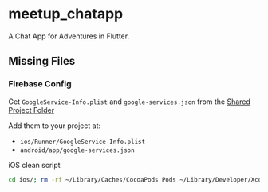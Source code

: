 # meetup_chatapp

A Chat App for Adventures in Flutter.

## Missing Files

### Firebase Config

Get `GoogleService-Info.plist` and `google-services.json` from the [Shared Project Folder](https://drive.google.com/drive/folders/1URxuILxk8NR66DIRbuERFDXIILCX6jM2?usp=sharing)

Add them to your project at:

- `ios/Runner/GoogleService-Info.plist`
- `android/app/google-services.json`

iOS clean script

``` sh
cd ios/; rm -rf ~/Library/Caches/CocoaPods Pods ~/Library/Developer/Xcode/DerivedData/*; pod deintegrate; pod setup; pod install;
```
